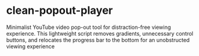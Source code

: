 # clean-popout-player
Minimalist YouTube video pop-out tool for distraction-free viewing experience. This lightweight script removes gradients, unnecessary control buttons, and relocates the progress bar to the bottom for an unobstructed viewing experience
